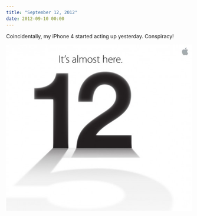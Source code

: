 ```yaml
---
title: "September 12, 2012"
date: 2012-09-10 00:00
---
```


<import><p>Coincidentally, my iPhone 4 started acting up yesterday. Conspiracy!</p>
<img src="/img/import/blog/september-12-2012/194FBD99A9544B3394FA269A05D68D57.jpg" class="img-responsive"></import>

<!-- more -->

